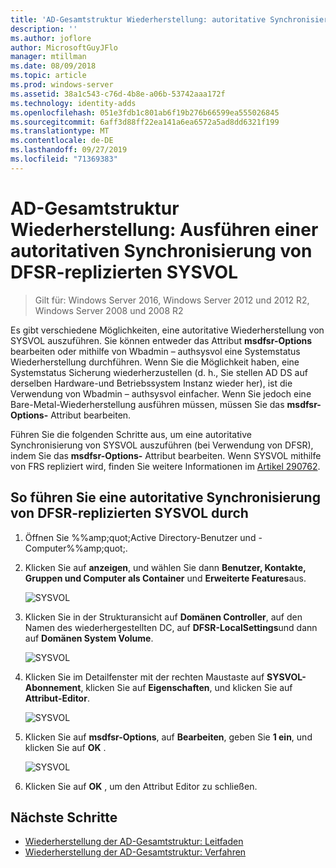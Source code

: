 ```yaml
---
title: 'AD-Gesamtstruktur Wiederherstellung: autoritative Synchronisierung von SYSVOL'
description: ''
ms.author: joflore
author: MicrosoftGuyJFlo
manager: mtillman
ms.date: 08/09/2018
ms.topic: article
ms.prod: windows-server
ms.assetid: 38a1c543-c76d-4b8e-a06b-53742aaa172f
ms.technology: identity-adds
ms.openlocfilehash: 051e3fdb1c801ab6f19b276b66599ea555026845
ms.sourcegitcommit: 6aff3d88ff22ea141a6ea6572a5ad8dd6321f199
ms.translationtype: MT
ms.contentlocale: de-DE
ms.lasthandoff: 09/27/2019
ms.locfileid: "71369383"
---
```

# <a name="ad-forest-recovery---performing-an-authoritative-synchronization-of-dfsr-replicated-sysvol"></a>AD-Gesamtstruktur Wiederherstellung: Ausführen einer autoritativen Synchronisierung von DFSR-replizierten SYSVOL  

>Gilt für: Windows Server 2016, Windows Server 2012 und 2012 R2, Windows Server 2008 und 2008 R2

Es gibt verschiedene Möglichkeiten, eine autoritative Wiederherstellung von SYSVOL auszuführen. Sie können entweder das Attribut **msdfsr-Options** bearbeiten oder mithilfe von Wbadmin – authsysvol eine Systemstatus Wiederherstellung durchführen. Wenn Sie die Möglichkeit haben, eine Systemstatus Sicherung wiederherzustellen (d. h., Sie stellen AD DS auf derselben Hardware-und Betriebssystem Instanz wieder her), ist die Verwendung von Wbadmin – authsysvol einfacher. Wenn Sie jedoch eine Bare-Metal-Wiederherstellung ausführen müssen, müssen Sie das **msdfsr-Options-** Attribut bearbeiten.  

Führen Sie die folgenden Schritte aus, um eine autoritative Synchronisierung von SYSVOL auszuführen (bei Verwendung von DFSR), indem Sie das **msdfsr-Options-** Attribut bearbeiten. Wenn SYSVOL mithilfe von FRS repliziert wird, finden Sie weitere Informationen im [Artikel 290762](https://go.microsoft.com/fwlink/?LinkId=148443).  

## <a name="to-perform-an-authoritative-synchronization-of-dfsr-replicated-sysvol"></a>So führen Sie eine autoritative Synchronisierung von DFSR-replizierten SYSVOL durch  

1. Öffnen Sie %%amp;quot;Active Directory-Benutzer und -Computer%%amp;quot;.  
2. Klicken Sie auf **anzeigen**, und wählen Sie dann **Benutzer, Kontakte, Gruppen und Computer als Container** und **Erweiterte Features**aus. 

   ![SYSVOL](media/AD-Forest-Recovery-Authoritative-Recovery-SYSVOL/sysvol1.png) 

3. Klicken Sie in der Strukturansicht auf **Domänen Controller**, auf den Namen des wiederhergestellten DC, auf **DFSR-LocalSettings**und dann auf **Domänen System Volume**. 

   ![SYSVOL](media/AD-Forest-Recovery-Authoritative-Recovery-SYSVOL/sysvol2.png)  

4. Klicken Sie im Detailfenster mit der rechten Maustaste auf **SYSVOL-Abonnement**, klicken Sie auf **Eigenschaften**, und klicken Sie auf **Attribut-Editor**.  

   ![SYSVOL](media/AD-Forest-Recovery-Authoritative-Recovery-SYSVOL/sysvol3.png) 

5. Klicken Sie auf **msdfsr-Options**, auf **Bearbeiten**, geben Sie **1 ein**, und klicken Sie auf **OK** .  

   ![SYSVOL](media/AD-Forest-Recovery-Authoritative-Recovery-SYSVOL/sysvol4.png) 

6. Klicken Sie auf **OK** , um den Attribut Editor zu schließen.  
  
## <a name="next-steps"></a>Nächste Schritte

- [Wiederherstellung der AD-Gesamtstruktur: Leitfaden](AD-Forest-Recovery-Guide.md)
- [Wiederherstellung der AD-Gesamtstruktur: Verfahren](AD-Forest-Recovery-Procedures.md)

